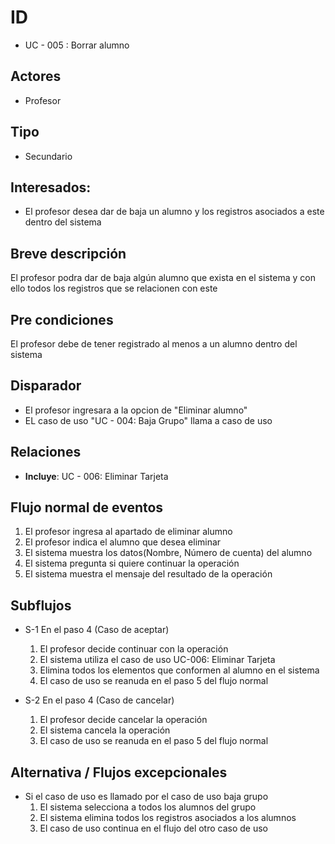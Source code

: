# ID
- UC - 005 : Borrar alumno
   
## Actores
 * Profesor
    
## Tipo 
 * Secundario
   
## Interesados:
- El profesor desea dar de baja un alumno y los registros asociados a este dentro del sistema
  
## Breve descripción
El profesor podra dar de baja algún alumno que exista en el sistema y con ello todos los registros que se relacionen con este

## Pre condiciones
El profesor debe de tener registrado al menos a un alumno dentro del sistema

## Disparador
- El profesor ingresara a la opcion de "Eliminar alumno" 
- EL  caso de uso "UC - 004: Baja Grupo" llama a caso de uso

## Relaciones
- **Incluye**: UC - 006: Eliminar Tarjeta

## Flujo normal de eventos
1. El profesor ingresa al apartado de eliminar alumno
2. El profesor indica el alumno que desea eliminar
3. El sistema muestra los datos(Nombre, Número de cuenta) del alumno
4. El sistema pregunta si quiere continuar la operación
5. El sistema muestra el mensaje del resultado de la operación
   
## Subflujos
- S-1 En el paso 4 (Caso de aceptar)
  1. El profesor decide continuar con la operación
  2. El sistema utiliza el caso de uso UC-006: Eliminar Tarjeta
  3. Elimina todos los elementos que conformen al alumno en el sistema
  4. El caso de uso se reanuda en el paso 5 del flujo normal

- S-2 En el paso 4 (Caso de cancelar)
  1. El profesor decide cancelar la operación
  1. El sistema cancela la operación
  1. El caso de uso se reanuda en el paso 5 del flujo normal

## Alternativa / Flujos excepcionales
- Si el caso de uso es llamado por el caso de uso baja grupo
   1. El sistema selecciona a todos los alumnos del grupo
   2. El sistema elimina todos los registros asociados a los alumnos
   3. El caso de uso continua en el flujo del otro caso de uso
